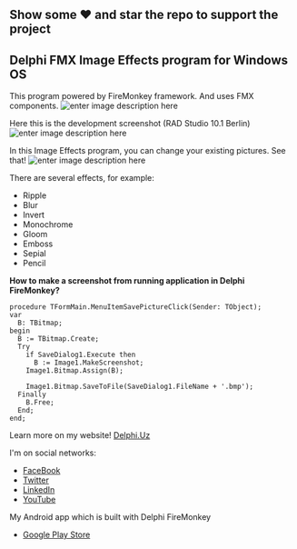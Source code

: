 ## Show some :heart: and star the repo to support the project

## Delphi FMX Image Effects program for Windows OS

This program powered by FireMonkey framework. And uses FMX components.
![enter image description here](https://i0.wp.com/delphi.uz/wp-content/uploads/2017/01/firemonkey-delphi-image-effects-components.jpg?w=323&ssl=1)

Here this is the development screenshot (RAD Studio 10.1 Berlin)
![enter image description here](https://i0.wp.com/delphi.uz/wp-content/uploads/2017/01/delphi.uz-image-effects-firemonkey-delphi.jpg?resize=1024,547&ssl=1)

In this Image Effects program, you can change your existing pictures. See that!
![enter image description here](https://i0.wp.com/delphi.uz/wp-content/uploads/2017/01/delphi.uz-image-effects-program.png?w=900&ssl=1)

There are several effects, for example:
-   Ripple
-   Blur
-   Invert
-   Monochrome
-   Gloom
-   Emboss
-   Sepial
-   Pencil

**How to make a screenshot from running application in Delphi FireMonkey?**

    procedure TFormMain.MenuItemSavePictureClick(Sender: TObject);
    var
      B: TBitmap;
    begin
      B := TBitmap.Create;
      Try
        if SaveDialog1.Execute then
          B := Image1.MakeScreenshot;
        Image1.Bitmap.Assign(B);

        Image1.Bitmap.SaveToFile(SaveDialog1.FileName + '.bmp');
      Finally
        B.Free;
      End;
    end;

Learn more on my website! [Delphi.Uz](https://delphi.uz/2017/01/25/delphi-windows-development/delphi-fmx-image-effects-program-windows-os/)

I'm on social networks:
- [FaceBook](https://www.facebook.com/wwwdelphiuz/)
- [Twitter](https://twitter.com/MuminjonGuru)
- [LinkedIn](https://www.linkedin.com/in/muminjon-abduraimov/)
- [YouTube](https://youtube.com/MuminjonAbduraimov)

My Android app which is built with Delphi FireMonkey
- [Google Play Store](https://play.google.com/store/apps/details?id=com.delphiapplications.delphiexamples)
